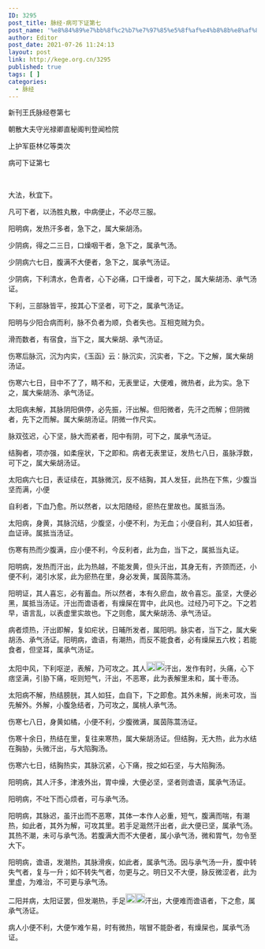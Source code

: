 ```yaml
---
ID: 3295
post_title: 脉经·病可下证第七
post_name: '%e8%84%89%e7%bb%8f%c2%b7%e7%97%85%e5%8f%af%e4%b8%8b%e8%af%81%e7%ac%ac%e4%b8%83'
author: Editor
post_date: 2021-07-26 11:24:13
layout: post
link: http://kege.org.cn/3295
published: true
tags: [ ]
categories:
  - 脉经
---
```

新刊王氏脉经卷第七

朝散大夫守光禄卿直秘阁判登闻检院

上护军臣林亿等类次

病可下证第七

&nbsp;

大法，秋宜下。
<p class="content">凡可下者，以汤胜丸散，中病便止，不必尽三服。</p>
<p class="content">阳明病，发热汗多者，急下之，属大柴胡汤。</p>
<p class="content">少阴病，得之二三日，口燥咽干者，急下之，属承气汤。</p>
<p class="content">少阴病六七日，腹满不大便者，急下之，属承气汤证。</p>
<p class="content">少阴病，下利清水，色青者，心下必痛，口干燥者，可下之，属大柴胡汤、承气汤证。</p>
<p class="content">下利，三部脉皆平，按其心下坚者，可下之，属承气汤证。</p>
<p class="content">阳明与少阳合病而利，脉不负者为顺，负者失也。互相克贼为负。</p>
<p class="content">滑而数者，有宿食，当下之，属大柴胡、承气汤证。</p>
<p class="content">伤寒后脉沉，沉为内实，<span class="emphasis_small">《玉函》云：脉沉实，沉实者，下之。</span>下之解，属大柴胡汤证。</p>
<p class="content">伤寒六七日，目中不了了，睛不和，无表里证，大便难，微热者，此为实。急下之，属大柴胡汤、承气汤证。</p>
<p class="content">太阳病未解，其脉阴阳俱停，必先振，汗出解。但阳微者，先汗之而解；但阴微者，先下之而解。属大柴胡汤证。<span class="emphasis_small">阴微一作尺实。</span></p>
<p class="content">脉双弦迟，心下坚，脉大而紧者，阳中有阴，可下之，属承气汤证。</p>
<p class="content">结胸者，项亦强，如柔痓状，下之即和。病者无表里证，发热七八日，虽脉浮数，可下之，属大柴胡汤证。</p>
<p class="content">太阳病六七日，表证续在，其脉微沉，反不结胸，其人发狂，此热在下焦，少腹当坚而满，小便</p>
<p class="content">自利者，下血乃愈。所以然者，以太阳随经，瘀热在里故也。属抵当汤。</p>
<p class="content">太阳病，身黄，其脉沉结，少腹坚，小便不利，为无血；小便自利，其人如狂者，血证谛。属抵当汤证。</p>
<p class="content">伤寒有热而少腹满，应小便不利，今反利者，此为血，当下之，属抵当丸证。</p>
<p class="content">阳明病，发热而汗出，此为热越，不能发黄，但头汗出，其身无有，齐颈而还，小便不利，渴引水浆，此为瘀热在里，身必发黄，属茵陈蒿汤。</p>
<p class="content">阳明证，其人喜忘，必有蓄血。所以然者，本有久瘀血，故令喜忘。虽坚，大便必黑，属抵当汤证。汗出而谵语者，有燥屎在胃中，此风也。过经乃可下之。下之若早，语言乱，以表虚里实故也。下之则愈，属大柴胡汤、承气汤证。</p>
<p class="content">病者烦热，汗出即解，复如疟状，日晡所发者，属阳明。脉实者，当下之，属大柴胡汤、承气汤证。阳明病，谵语，有潮热，而反不能食者，必有燥屎五六枚；若能食者，但坚耳，属承气汤证。</p>
<p class="content">太阳中风，下利呕逆，表解，乃可攻之。其人<img class="picture_character" src="https://rwzyzs.pmphai.com/epub/5cd2470a7d1edc32c10d4456/OEBPS/images/txt007_11.png" alt="img" width="18" height="19" /><img class="picture_character" src="https://rwzyzs.pmphai.com/epub/5cd2470a7d1edc32c10d4456/OEBPS/images/txt007_12.png" alt="img" width="19" height="20" />汗出，发作有时，头痛，心下痞坚满，引胁下痛，呕则短气，汗出，不恶寒，此为表解里未和，属十枣汤。</p>
<p class="content">太阳病不解，热结膀胱，其人如狂，血自下，下之即愈。其外未解，尚未可攻，当先解外。外解，小腹急结者，乃可攻之，属桃人承气汤。</p>
<p class="content">伤寒七八日，身黄如橘，小便不利，少腹微满，属茵陈蒿汤证。</p>
<p class="content">伤寒十余日，热结在里，复往来寒热，属大柴胡汤证。但结胸，无大热，此为水结在胸胁，头微汗出，与大陷胸汤。</p>
<p class="content">伤寒六七日，结胸热实，其脉沉紧，心下痛，按之如石坚，与大陷胸汤。</p>
<p class="content">阳明病，其人汗多，津液外出，胃中燥，大便必坚，坚者则谵语，属承气汤证。</p>
<p class="content">阳明病，不吐下而心烦者，可与承气汤。</p>
<p class="content">阳明病，其脉迟，虽汗出而不恶寒，其体<span class="emphasis_small">一本作人</span>必重，短气，腹满而喘，有潮热，如此者，其外为解，可攻其里。若手足濈然汗出者，此大便已坚，属承气汤。其热不潮，未可与承气汤。若腹满大而不大便者，属小承气汤，微和胃气，勿令至大下。</p>
<p class="content">阳明病，谵语，发潮热，其脉滑疾，如此者，属承气汤。因与承气汤一升，腹中转失气者，复与一升；如不转失气者，勿更与之。明日又不大便，脉反微涩者，此为里虚，为难治，不可更与承气汤。</p>
<p class="content">二阳并病，太阳证罢，但发潮热，手足<img class="picture_character" src="https://rwzyzs.pmphai.com/epub/5cd2470a7d1edc32c10d4456/OEBPS/images/txt007_13.png" alt="img" width="20" height="20" /><img class="picture_character" src="https://rwzyzs.pmphai.com/epub/5cd2470a7d1edc32c10d4456/OEBPS/images/txt007_14.png" alt="img" width="19" height="20" />汗出，大便难而谵语者，下之愈，属承气汤证。</p>
<p class="content">病人小便不利，大便乍难乍易，时有微热，喘冒不能卧者，有燥屎也，属承气汤证。</p>
